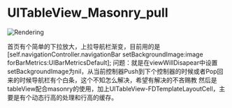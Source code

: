 # UITableView_Masonry_pull

![Rendering](ezgif.com-video-to-gif.gif)

首页有个简单的下拉放大，上拉导航栏渐变，目前用的是[self.navigationController.navigationBar setBackgroundImage:image forBarMetrics:UIBarMetricsDefault];
问题：就是在viewWillDisapear中设置setBackgroundImage为nil，从当前控制器Push到下个控制器的时候或者Pop回来的时候导航栏有个白条，这个不知怎么解决，希望有解决的不吝赐教
然后是tableView配合masonry的使用，加上UITableView-FDTemplateLayoutCell，主要是有个动态行高的处理和行高的缓存。
